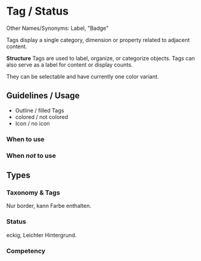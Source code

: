 # Tag / Status
Other Names/Synonyms: Label, "Badge"

Tags display a single category, dimension or property related to adjacent content.

**Structure**
Tags are used to label, organize, or categorize objects. Tags can also serve as a label for content or display counts.

They can be selectable and have currently one color variant.

## Guidelines / Usage
* Outline / filled Tags
* colored / not colored
* Icon / no icon

### When to use

### When _not_ to use

## Types

### Taxonomy & Tags

Nur border, kann Farbe enthalten.

### Status

eckig, Leichter Hintergrund.


### Competency
